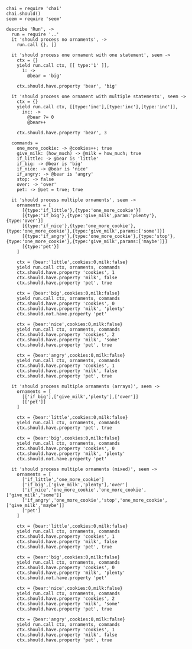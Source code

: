     chai = require 'chai'
    chai.should()
    seem = require 'seem'

    describe 'Run', ->
      run = require '..'
      it 'should process no ornaments', ->
        run.call {}, []

      it 'should process one ornament with one statement', seem ->
        ctx = {}
        yield run.call ctx, [[ type:'1' ]],
          1: ->
            @bear = 'big'

        ctx.should.have.property 'bear', 'big'

      it 'should process one ornament with multiple statements', seem ->
        ctx = {}
        yield run.call ctx, [[type:'inc'],[type:'inc'],[type:'inc']],
          inc: ->
            @bear ?= 0
            @bear++

        ctx.should.have.property 'bear', 3

      commands =
        one_more_cookie: -> @cookies++; true
        give_milk: (how_much) -> @milk = how_much; true
        if_little: -> @bear is 'little'
        if_big: -> @bear is 'big'
        if_nice: -> @bear is 'nice'
        if_angry: -> @bear is 'angry'
        stop: -> false
        over: -> 'over'
        pet: -> @pet = true; true

      it 'should process multiple ornaments', seem ->
        ornaments = [
          [{type:'if_little'},{type:'one_more_cookie'}]
          [{type:'if_big'},{type:'give_milk',param:'plenty'},{type:'over'}]
          [{type:'if_nice'},{type:'one_more_cookie'},{type:'one_more_cookie'},{type:'give_milk',params:['some']}]
          [{type:'if_angry'},{type:'one_more_cookie'},{type:'stop'},{type:'one_more_cookie'},{type:'give_milk',params:['maybe']}]
          [{type:'pet'}]
        ]

        ctx = {bear:'little',cookies:0,milk:false}
        yield run.call ctx, ornaments, commands
        ctx.should.have.property 'cookies', 1
        ctx.should.have.property 'milk', false
        ctx.should.have.property 'pet', true

        ctx = {bear:'big',cookies:0,milk:false}
        yield run.call ctx, ornaments, commands
        ctx.should.have.property 'cookies', 0
        ctx.should.have.property 'milk', 'plenty'
        ctx.should.not.have.property 'pet'

        ctx = {bear:'nice',cookies:0,milk:false}
        yield run.call ctx, ornaments, commands
        ctx.should.have.property 'cookies', 2
        ctx.should.have.property 'milk', 'some'
        ctx.should.have.property 'pet', true

        ctx = {bear:'angry',cookies:0,milk:false}
        yield run.call ctx, ornaments, commands
        ctx.should.have.property 'cookies', 1
        ctx.should.have.property 'milk', false
        ctx.should.have.property 'pet', true

      it 'should process multiple ornaments (arrays)', seem ->
        ornaments = [
          [['if_big'],['give_milk','plenty'],['over']]
          [['pet']]
        ]

        ctx = {bear:'little',cookies:0,milk:false}
        yield run.call ctx, ornaments, commands
        ctx.should.have.property 'pet', true

        ctx = {bear:'big',cookies:0,milk:false}
        yield run.call ctx, ornaments, commands
        ctx.should.have.property 'cookies', 0
        ctx.should.have.property 'milk', 'plenty'
        ctx.should.not.have.property 'pet'

      it 'should process multiple ornaments (mixed)', seem ->
        ornaments = [
          ['if_little','one_more_cookie']
          ['if_big',['give_milk','plenty'],'over']
          ['if_nice','one_more_cookie','one_more_cookie',['give_milk','some']]
          ['if_angry','one_more_cookie','stop','one_more_cookie',['give_milk','maybe']]
          ['pet']
        ]

        ctx = {bear:'little',cookies:0,milk:false}
        yield run.call ctx, ornaments, commands
        ctx.should.have.property 'cookies', 1
        ctx.should.have.property 'milk', false
        ctx.should.have.property 'pet', true

        ctx = {bear:'big',cookies:0,milk:false}
        yield run.call ctx, ornaments, commands
        ctx.should.have.property 'cookies', 0
        ctx.should.have.property 'milk', 'plenty'
        ctx.should.not.have.property 'pet'

        ctx = {bear:'nice',cookies:0,milk:false}
        yield run.call ctx, ornaments, commands
        ctx.should.have.property 'cookies', 2
        ctx.should.have.property 'milk', 'some'
        ctx.should.have.property 'pet', true

        ctx = {bear:'angry',cookies:0,milk:false}
        yield run.call ctx, ornaments, commands
        ctx.should.have.property 'cookies', 1
        ctx.should.have.property 'milk', false
        ctx.should.have.property 'pet', true


